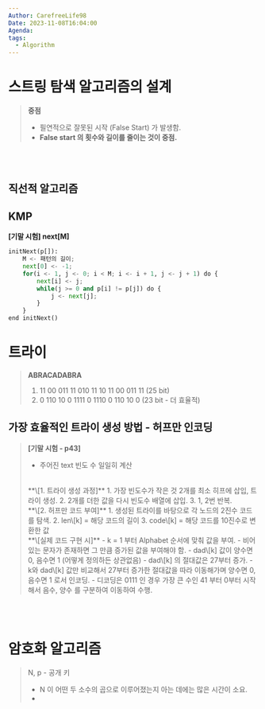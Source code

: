 ```yaml
---
Author: CarefreeLife98
Date: 2023-11-08T16:04:00
Agenda: 
tags:
  - Algorithm
---
```

# 스트링 탐색 알고리즘의 설계
> **중점**
> - 필연적으로 잘못된 시작 (False Start) 가 발생함.
> - **False start 의 횟수와 길이를 줄이는 것이 중점.**

<br><br>
## 직선적 알고리즘

## KMP 
**\[기말 시험] next\[M]**

```python
initNext(p[]):
	M <- 패턴의 길이;
	next[0] <- -1;
	for(i <- 1, j <- 0; i < M; i <- i + 1, j <- j + 1) do {
		next[i] <- j;
		while(j >= 0 and p[i] != p[j]) do {
			j <- next[j];
		}
	}
end initNext()
```


# 트라이
> **ABRACADABRA**
> 1. 11 00 011 11 010 11 10 11 00 011 11 (25 bit)
> 2. 0 110 10 0 1111 0 1110 0 110 10 0 (23 bit - 더 효율적)

## 가장 효율적인 트라이 생성 방법 - 허프만 인코딩
> **\[기말 시험 - p43]**
> - 주어진 text 빈도 수 일일히 계산
> 
> <br>
> **\[1. 트라이 생성 과정]**
> 1. 가장 빈도수가 작은 것 2개를 최소 히프에 삽입, 트라이 생성.
> 2. 2개를 더한 값을 다시 빈도수 배열에 삽입.
> 3. 1, 2번 반복.
> <br>
> **\[2. 허프만 코드 부여]**
> 1. 생성된 트라이를 바탕으로 각 노드의 2진수 코드를 탐색.
> 2. len\[k] = 해당 코드의 길이
> 3. code\[k] = 해당 코드를 10진수로 변환한 값
> <br>
> **\[실제 코드 구현 시]**
> - k = 1 부터 Alphabet 순서에 맞춰 값을 부여.
> 	- 비어있는 문자가 존재하면 그 만큼 증가된 값을 부여해야 함.
> - dad\[k] 값이 양수면 0, 음수면 1 (어떻게 정의하든 상관없음)
> 	- dad\[k] 의 절대값은 27부터 증가.
> 	- k와 dad\[k] 값만 비교해서 27부터 증가한 절대값을 따라 이동해가며 양수면 0, 음수면 1 로서 인코딩.
> 	- 디코딩은 0111 인 경우 가장 큰 수인 41 부터 0부터 시작해서 음수, 양수 를 구분하여 이동하여 수행.

<br><br>

# 암호화 알고리즘
> N, p - 공개 키
> - N 이 어떤 두 소수의 곱으로 이루어졌는지 아는 데에는 많은 시간이 소요.
> - 

